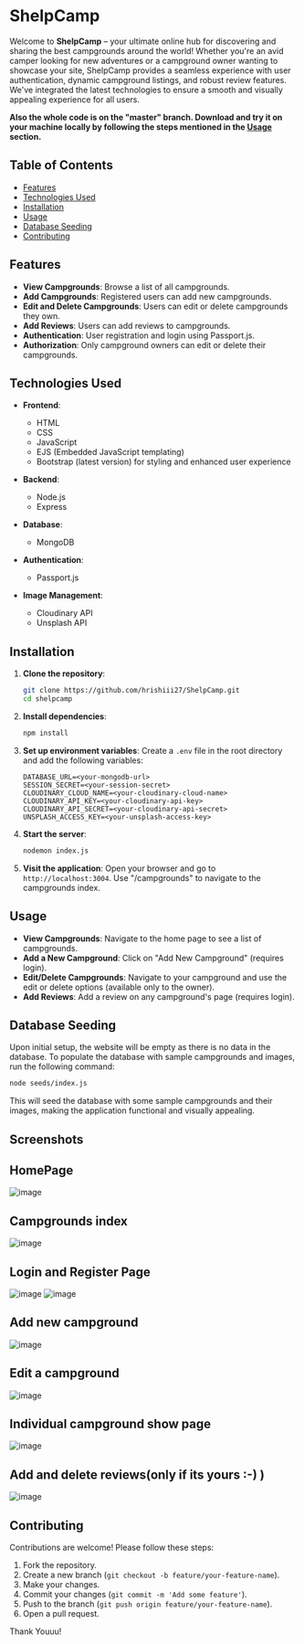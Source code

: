 # ShelpCamp

Welcome to **ShelpCamp** – your ultimate online hub for discovering and sharing the best campgrounds around the world! Whether you're an avid camper looking for new adventures or a campground owner wanting to showcase your site, ShelpCamp provides a seamless experience with user authentication, dynamic campground listings, and robust review features. We've integrated the latest technologies to ensure a smooth and visually appealing experience for all users.

**Also the whole code is on the "master" branch. Download and try it on your machine locally by following the steps mentioned in the [Usage](#usage) section.**

## Table of Contents
- [Features](#features)
- [Technologies Used](#technologies-used)
- [Installation](#installation)
- [Usage](#usage)
- [Database Seeding](#database-seeding)
- [Contributing](#contributing)

## Features
- **View Campgrounds**: Browse a list of all campgrounds.
- **Add Campgrounds**: Registered users can add new campgrounds.
- **Edit and Delete Campgrounds**: Users can edit or delete campgrounds they own.
- **Add Reviews**: Users can add reviews to campgrounds.
- **Authentication**: User registration and login using Passport.js.
- **Authorization**: Only campground owners can edit or delete their campgrounds.

## Technologies Used
- **Frontend**:
  - HTML
  - CSS
  - JavaScript
  - EJS (Embedded JavaScript templating)
  - Bootstrap (latest version) for styling and enhanced user experience

- **Backend**:
  - Node.js
  - Express

- **Database**:
  - MongoDB

- **Authentication**:
  - Passport.js

- **Image Management**:
  - Cloudinary API
  - Unsplash API

## Installation
1. **Clone the repository**:
    ```bash
    git clone https://github.com/hrishiii27/ShelpCamp.git
    cd shelpcamp
    ```

2. **Install dependencies**:
    ```bash
    npm install
    ```

3. **Set up environment variables**:
    Create a `.env` file in the root directory and add the following variables:
    ```plaintext
    DATABASE_URL=<your-mongodb-url>
    SESSION_SECRET=<your-session-secret>
    CLOUDINARY_CLOUD_NAME=<your-cloudinary-cloud-name>
    CLOUDINARY_API_KEY=<your-cloudinary-api-key>
    CLOUDINARY_API_SECRET=<your-cloudinary-api-secret>
    UNSPLASH_ACCESS_KEY=<your-unsplash-access-key>
    ```

4. **Start the server**:
    ```bash
    nodemon index.js
    ```

5. **Visit the application**:
    Open your browser and go to `http://localhost:3004`.
    Use "/campgrounds" to navigate to the campgrounds index.

## Usage
- **View Campgrounds**: Navigate to the home page to see a list of campgrounds.
- **Add a New Campground**: Click on "Add New Campground" (requires login).
- **Edit/Delete Campgrounds**: Navigate to your campground and use the edit or delete options (available only to the owner).
- **Add Reviews**: Add a review on any campground's page (requires login).

## Database Seeding
Upon initial setup, the website will be empty as there is no data in the database. To populate the database with sample campgrounds and images, run the following command:
```bash
node seeds/index.js
```
This will seed the database with some sample campgrounds and their images, making the application functional and visually appealing.

## Screenshots

## HomePage
![image](https://github.com/hrishiii27/ShelpCamp/assets/158267376/78c08915-5ed0-4b1b-a505-bbec537e79df)

## Campgrounds index
![image](https://github.com/hrishiii27/ShelpCamp/assets/158267376/66a2e211-cd49-4a6d-ada8-f9c7346319e9)

## Login and Register Page
![image](https://github.com/hrishiii27/ShelpCamp/assets/158267376/27d50341-ea8b-4304-8fd7-e90a290df756)
![image](https://github.com/hrishiii27/ShelpCamp/assets/158267376/6a488ab0-ef6d-4ee4-9693-f17d5ff176ee)

## Add new campground
![image](https://github.com/hrishiii27/ShelpCamp/assets/158267376/03974d9d-6798-44d8-b9db-29de9bcb3cba)

## Edit a campground
![image](https://github.com/hrishiii27/ShelpCamp/assets/158267376/b41bfcf9-9fb7-4ef5-bcc1-ae371e97ec55)

## Individual campground show page
![image](https://github.com/hrishiii27/ShelpCamp/assets/158267376/c85b386b-989f-44c2-b70e-15b94d13493d)

## Add and delete reviews(only if its yours :-) )
![image](https://github.com/hrishiii27/ShelpCamp/assets/158267376/6dedf499-e178-44ce-b2d3-143b6495d8a9)


## Contributing
Contributions are welcome! Please follow these steps:
1. Fork the repository.
2. Create a new branch (`git checkout -b feature/your-feature-name`).
3. Make your changes.
4. Commit your changes (`git commit -m 'Add some feature'`).
5. Push to the branch (`git push origin feature/your-feature-name`).
6. Open a pull request.

Thank Youuu!
